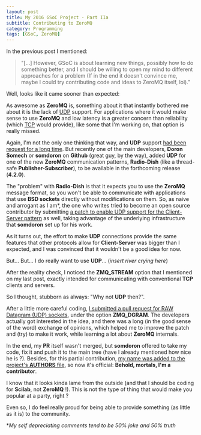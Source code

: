 ```yaml
---
layout: post
title: My 2016 GSoC Project - Part IIa
subtitle: Contributing to ZeroMQ
category: Programming
tags: [GSoC, ZeroMQ]
--- 
```


In the previous post I mentioned:

>"[...] However, GSoC is about learning new things, possibly how to do something better, and I should be willing to open my mind to different approaches for a problem (If in the end it doesn't convince me, maybe I could try contributing code and ideas to ZeroMQ itself, lol)."

Well, looks like it came sooner than expected:


As awesome as **ZeroMQ** is, something about it that instantly bothered me about it is the lack of [UDP](https://en.wikipedia.org/wiki/User_Datagram_Protocol) support. For applications where it would make sense to use **ZeroMQ** and low latency is a greater concern than reliability (which [TCP](https://en.wikipedia.org/wiki/Transmission_Control_Protocol) would provide), like some that I'm working on, that option is really missed.

Again, I'm not the only one thinking that way, and **UDP** support [had been request for a long time](https://github.com/zeromq/libzmq/issues/807). But recently one of the main developers, **Doron Somech** or **somdoron** on **Github** (great guy, by the way), added **UDP** for one of the new **ZeroMQ** communication patterns, **Radio-Dish** (like a thread-safe **Publisher-Subscriber**), to be available in the forthcoming release (**4.2.0**).

The "problem" with **Radio-Dish** is that it expects you to use the **ZeroMQ** message format, so you won't be able to communicate with applications that use **BSD sockets** directly without modifications on them. So, as naive and arrogant as I am*, the one who writes tried to become an open source contributor by submitting [a patch to enable UDP support for the Client-Server pattern](https://github.com/zeromq/libzmq/pull/1936) as well, taking advantage of the underlying infrastructure that **somdoron** set up for his work.

As it turns out, the effort to make **UDP** connections provide the same features that other protocols allow for **Client-Server** was bigger than I expected, and I was convinced that it wouldn't be a good idea for now.

But... But... I do really want to use **UDP**... (*insert river crying here*)

After the reality check, I noticed the **ZMQ_STREAM** option that I mentioned on my last post, exactly intended for communicating with conventional **TCP** clients and servers. 

So I thought, stubborn as always: "Why not **UDP** then?".

After a little more careful coding, [I submitted a pull request for RAW Datagram (UDP) sockets](https://github.com/zeromq/libzmq/pull/1986), under the option **ZMQ_DGRAM**. The developers actually got interested in the idea, and there was a long (in the good sense of the word) exchange of opinions, which helped me to improve the patch and (try) to make it work, while learning a lot about **ZeroMQ** internals.

In the end, my **PR** itself wasn't merged, but **somdoron** offered to take my code, fix it and push it to the main tree (have I already mentioned how nice he is ?). Besides, for this partial contribution, [my name was added to the project's **AUTHORS** file](https://github.com/zeromq/libzmq/commit/5f0ac2aebe5f0633c93244ca5c26f54d8e5d17f0), so now it's official: **Behold, mortals, I'm a contributor**.


I know that it looks kinda lame from the outside (and that I should be coding for **Scilab**, not **ZeroMQ** !). This is not the type of thing that would make you popular at a party, right ?

Even so, I do feel really proud for being able to provide something (as little as it is) to the community.


**My self depreciating comments tend to be 50% joke and 50% truth*
